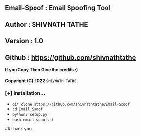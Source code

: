 ##   Email-Spoof 	: Email Spoofing Tool
##   Author 	: 	SHIVNATH TATHE 
##   Version 	: 	1.0
##   Github 	: 	https://github.com/shivnathtathe
#### If you Copy Then Give the credits :)
#### Copyright (C) 2022 `SHIVNATH TATHE`.


### [+] Installation...

 - `git clone https://github.com/shivnathtathe/Email-Spoof`
 - `cd Email_Spoof`
 - `python3 setup.py`
 - `bash email-spoof.sh`

##Thank you
